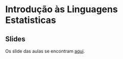# Introdução às Linguagens Estatisticas

## Slides

Os slide das aulas se encontram [aqui](https://drive.google.com/drive/folders/1Y3xd85iN4Jr2oAZYT3xB5OZ-mrtrYiLK?usp=sharing).

